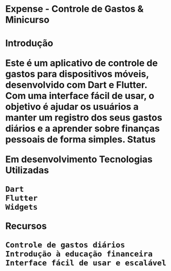 <h1>Expense - Controle de Gastos & Minicurso<h1>
Introdução

Este é um aplicativo de controle de gastos para dispositivos móveis, desenvolvido com Dart e Flutter. Com uma interface fácil de usar, o objetivo é ajudar os usuários a manter um registro dos seus gastos diários e a aprender sobre finanças pessoais de forma simples.
Status

Em desenvolvimento
Tecnologias Utilizadas

    Dart
    Flutter
    Widgets

Recursos

    Controle de gastos diários
    Introdução à educação financeira
    Interface fácil de usar e escalável
